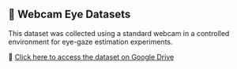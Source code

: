 ## 📂 Webcam Eye Datasets

This dataset was collected using a standard webcam in a controlled environment for eye-gaze estimation experiments.

🔗 [Click here to access the dataset on Google Drive](https://drive.google.com/drive/folders/1knK8mVcp5D6klwxuYszxZtv8m0PQAPiq?usp=sharing)
